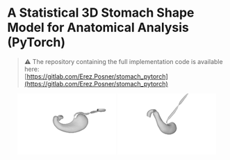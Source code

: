 # A Statistical 3D Stomach Shape Model for Anatomical Analysis (PyTorch)

> ⚠️ The repository containing the full implementation code is available here:  
> [https://gitlab.com/Erez.Posner/stomach_pytorch](https://gitlab.com/Erez.Posner/stomach_pytorch)


<p align="center">
  <img src="images/pca_num_1.gif" width="45%"> 
  <img src="images/pca_num_2.gif" width="45%">
</p>



